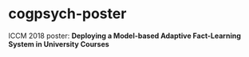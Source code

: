 # cogpsych-poster
ICCM 2018 poster: **Deploying a Model-based Adaptive Fact-Learning System in University Courses** 